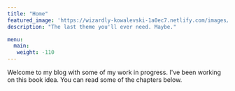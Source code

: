 ```yaml
---
title: "Home"
featured_image: 'https://wizardly-kowalevski-1a0ec7.netlify.com/images/gohugo-default-sample-hero-image.jpg'
description: "The last theme you'll ever need. Maybe."

menu:
  main:
   weight: -110
---
```

Welcome to my blog with some of my work in progress. I've been working on this book idea. You can read some of the chapters below.
